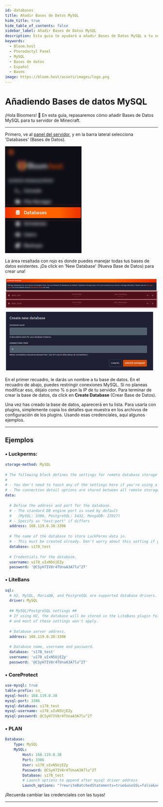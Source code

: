 ```yaml
---
id: databases
title: Añadir Bases de Datos MySQL
hide_title: true
hide_table_of_contents: false
sidebar_label: Añadir Bases de Datos MySQL
description: Esta guía te ayudará a añadir Bases de Datos MySQL a tu servidor
keywords:
  - Bloom.host
  - Pterodactyl Panel
  - MySQL
  - Bases de datos
  - Español
  - Bases
image: https://bloom.host/assets/images/logo.png
---
```


# Añadiendo Bases de datos MySQL

¡Hola Bloomers! 👋
En esta guía, repasaremos cómo añadir Bases de Datos MySQL para tu servidor de Minecraft.

---

Primero, ve al [panel del servidor](https://mc.bloom.host/), y en la barra lateral selecciona 'Databases' (Bases de Datos).


![Bloom.host Databases](../../../../../static/img/databases/databases1.png)

La área resaltada con rojo es donde puedes manejar todas tus bases de datos existentes. ¡Da click en 'New Database' (Nueva Base de Datos) para crear una!

![Bloom.host Databases](../../../../../static/img/databases/databases2.png)
![Bloom.host Databases](../../../../../static/img/databases/databases3.png)

En el primer recuadro, le darás un nombre a tu base de datos. En el recuadro de abajo, puedes restringir conexiones MySQL. Si no planeas modificar eso, déjalo como % o pon la IP de tu servidor. Para terminar de crear la base de datos, da click en **Create Database** (Crear Base de Datos).

Una vez has creado la base de datos, aparecerá en tu lista. Para usarla con plugins, simplemente copia los detalles que muestra en los archivos de configuración de los plugins. Usando esas credenciales, aquí algunos ejemplos.

---

## Ejemplos
### • Luckperms:
```YAML
storage-method: MySQL

# The following block defines the settings for remote database storage methods.
#
# - You don't need to touch any of the settings here if you're using a local storage method!
# - The connection detail options are shared between all remote storage types.
data:

  # Define the address and port for the database.
  # - The standard DB engine port is used by default
  #   (MySQL: 3306, PostgreSQL: 5432, MongoDB: 27017)
  # - Specify as "host:port" if differs
  address: 168.119.0.38:3306

  # The name of the database to store LuckPerms data in.
  # - This must be created already. Don't worry about this setting if you're using MongoDB.
  database: s178_test

  # Credentials for the database.
  username: u178_uIxN5UjEZy
  password: '@CSyH7IV8r4TUnaA3A7lu^2T'
```
### • LiteBans
```YAML
sql:
  # H2, MySQL, MariaDB, and PostgreSQL are supported database drivers.
  driver: MySQL

  ## MySQL/PostgreSQL settings ##
  # If using H2, the database will be stored in the LiteBans plugin folder,
  # and most of these settings won't apply.

  # Database server address.
  address: 168.119.0.38:3306

  # Database name, username and password.
  database: 's178_test'
  username: 'u178_uIxN5UjEZy'
  password: '@CSyH7IV8r4TUnaA3A7lu^2T'
```
### • CoreProtect
```YAML
use-mysql: true
table-prefix: co_
mysql-host: 168.119.0.38
mysql-port: 3306
mysql-database: s178_test
mysql-username: u178_uIxN5UjEZy
mysql-password: @CSyH7IV8r4TUnaA3A7lu^2T
```
### • PLAN
```YAML
Database:
    Type: MySQL
    MySQL:
        Host: 168.119.0.38
        Port: 3306
        User: u178_uIxN5UjEZy
        Password: @CSyH7IV8r4TUnaA3A7lu^2T
        Database: s178_test
        # Launch options to append after mysql driver address
        Launch_options: "?rewriteBatchedStatements=true&useSSL=false&serverTimezone=UTC"
```

¡Recuerda cambiar las credenciales con las tuyas!

---